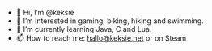 - 👋 Hi, I’m @keksie
- 👀 I’m interested in gaming, biking, hiking and swimming.
- 🌱 I’m currently learning Java, C and Lua.
- 📫 How to reach me: hallo@keksie.net or on Steam
